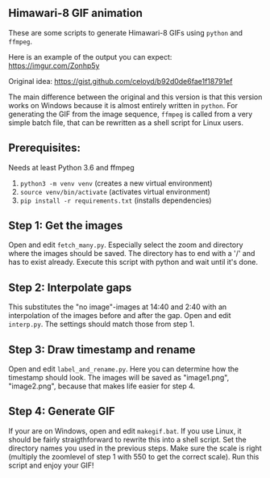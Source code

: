 ## Himawari-8 GIF animation

These are some scripts to generate Himawari-8 GIFs using `python` and `ffmpeg`.

Here is an example of the output you can expect: https://imgur.com/Zonhp5y

Original idea: https://gist.github.com/celoyd/b92d0de6fae1f18791ef

The main difference between the original and this version is that this version works on Windows because it is almost entirely written in `python`. For generating the GIF from the image sequence, `ffmpeg` is called from a very simple batch file, that can be rewritten as a shell script for Linux users.

## Prerequisites:

Needs at least Python 3.6 and ffmpeg

1. `python3 -m venv venv` (creates a new virtual environment)
2. `source venv/bin/activate` (activates virtual environment)
3. `pip install -r requirements.txt` (installs dependencies)

## Step 1: Get the images

Open and edit `fetch_many.py`. Especially select the zoom and directory where the images should be saved. The directory has to end with a '/' and has to exist already. Execute this script with python and wait until it's done.

## Step 2: Interpolate gaps

This substitutes the "no image"-images at 14:40 and 2:40 with an interpolation of the images before and after the gap. Open and edit `interp.py`. The settings should match those from step 1.

## Step 3: Draw timestamp and rename

Open and edit `label_and_rename.py`. Here you can determine how the timestamp should look. The images will be saved as "image1.png", "image2.png", because that makes life easier for step 4.

## Step 4: Generate GIF

If your are on Windows, open and edit `makegif.bat`. If you use Linux, it should be fairly straigthforward to rewrite this into a shell script. Set the directory names you used in the previous steps. Make sure the scale is right (multiply the zoomlevel of step 1 with 550 to get the correct scale). Run this script and enjoy your GIF!
